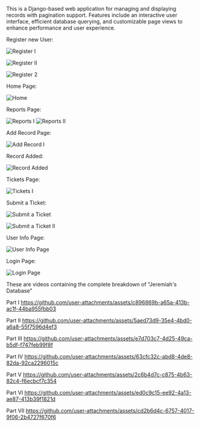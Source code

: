 This is a Django-based web application for managing and displaying records with pagination support. Features include an interactive user interface, efficient database querying, and customizable page views to enhance performance and user experience.


Register new User:

![Register I](https://github.com/user-attachments/assets/8c141224-5f08-4d6e-a292-97fa5b7977f6)

![Register II](https://github.com/user-attachments/assets/af28d485-9f51-4df6-9a3a-966496d74535)

![Register 2](https://github.com/user-attachments/assets/29b9c82f-41fa-4dd4-9ba0-c3a745301aae)


Home Page:

![Home](https://github.com/user-attachments/assets/db0eac08-4614-45a1-af1a-5a9f3c212836)


Reports Page:

![Reports I](https://github.com/user-attachments/assets/ac3531c1-1476-4aaf-a50d-957d38e44155)
![Reports II](https://github.com/user-attachments/assets/c6baf0ad-e26d-4d93-a2c3-e68b1f7d0098)


Add Record Page:

![Add Record I](https://github.com/user-attachments/assets/65ce7cef-1ac8-475f-9e66-54c7f295be94)


Record Added:

![Record Added](https://github.com/user-attachments/assets/dad39ecd-d64a-4a75-8f6f-75d87194aa84)


Tickets Page:

![Tickets I](https://github.com/user-attachments/assets/983e05b4-3c7e-4f3c-bc7f-298db1397fa8)


Submit a Ticket:

![Submit a Ticket](https://github.com/user-attachments/assets/0b753091-f100-4756-b83d-9e46da4a1237)

![Submit a Ticket II](https://github.com/user-attachments/assets/4bfcd25a-e3ec-4683-a149-08e030cf845a)


User Info Page:

![User Info Page](https://github.com/user-attachments/assets/0fd387ab-efc6-459f-9ed9-56ea965b4d19)


Login Page:

![Login Page](https://github.com/user-attachments/assets/2065f428-7bae-40c5-91e0-b9b39f66bbb1)



These are videos containing the complete breakdown of "Jeremiah's Database"

Part I
https://github.com/user-attachments/assets/c896869b-a65a-413b-ac1f-44ba955fbb03

Part II
https://github.com/user-attachments/assets/5aed73d9-35e4-4bd0-a6a8-55f7596d4ef3

Part III
https://github.com/user-attachments/assets/e7d703c7-4d25-49ca-b5df-f747feb99f8f

Part IV
https://github.com/user-attachments/assets/63cfc32c-abd8-4de8-82da-92ca2296015c

Part V
https://github.com/user-attachments/assets/2c6b4d7c-c875-4b63-82c4-f6ecbcf7c354

Part VI
https://github.com/user-attachments/assets/ed0c9c15-ee92-4a13-ae87-413b39f1821d

Part VII
https://github.com/user-attachments/assets/cd2b6d4c-6757-4017-9f06-2b4727f670f6

